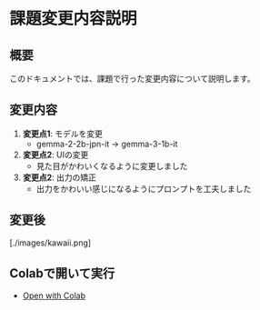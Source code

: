 # 課題変更内容説明

## 概要
このドキュメントでは、課題で行った変更内容について説明します。

## 変更内容
1. **変更点1**: モデルを変更
    - gemma-2-2b-jpn-it -> gemma-3-1b-it
2. **変更点2**: UIの変更
    - 見た目がかわいくなるように変更しました
3. **変更点2**: 出力の矯正
    - 出力をかわいい感じになるようにプロンプトを工夫しました

## 変更後
[./images/kawaii.png]

## Colabで開いて実行
- [Open with Colab](https://colab.research.google.com/github/miyamoto-iwaki/lecture-ai-engineering/blob/master/day1/my_app.ipynb)
